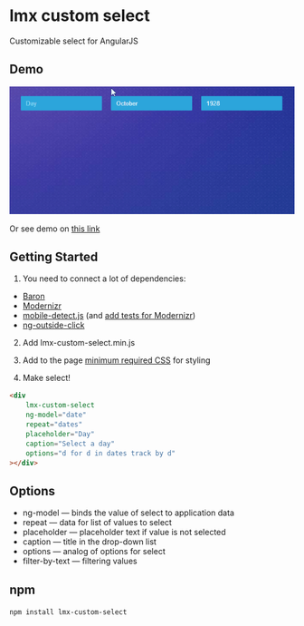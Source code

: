 # lmx custom select

Customizable select for AngularJS

## Demo

![gif demo](https://raw.githubusercontent.com/loymax/lmx-custom-select/master/demo-lmx-custom-select.gif)

Or see demo on [this link](https://loymax.github.io/lmx-custom-select/)

## Getting Started 

1. You need to connect a lot of dependencies:

* [Baron](https://github.com/Diokuz/baron)
* [Modernizr](https://modernizr.com/download?addtest-setclasses)
* [mobile-detect.js](https://github.com/hgoebl/mobile-detect.js) (and [add tests for Modernizr](https://github.com/loymax/lmx-custom-select/wiki/Add-tests-for-Modernizr))
* [ng-outside-click](https://github.com/abrkt/ng-outside-click)

2. Add lmx-custom-select.min.js

3. Add to the page [minimum required CSS](https://github.com/loymax/lmx-custom-select/wiki/minimum-required-CSS) for styling 

4. Make select!

```html
<div
    lmx-custom-select
    ng-model="date"
    repeat="dates"
    placeholder="Day"
    caption="Select a day"
    options="d for d in dates track by d"
></div>
```

## Options

* ng-model — binds the value of select to application data
* repeat — data for list of values to select
* placeholder — placeholder text if value is not selected
* caption — title in the drop-down list
* options — analog of options for select
* filter-by-text — filtering values

## npm

```npm install lmx-custom-select```
